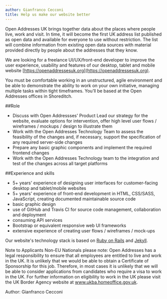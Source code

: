 ```yaml
---
author: Gianfranco Cecconi
title: Help us make our website better
---
```


Open Addresses UK brings together data about the places where people live, work and visit. In time, it will become the first UK address list published as open data and available for everyone to use without restriction. The list will combine information from existing open data sources with material provided directly by people about the addresses that they know.

We are looking for a freelance UI/UX/front-end developer to improve the user experience, usability and features of our desktop, tablet and mobile website [https://openaddressesuk.org](https://openaddressesuk.org).

You must be comfortable working in an unstructured, agile environment and be able to demonstrate the ability to work on your own initiative, managing multiple tasks within tight timeframes. You’ll be based at the Open Addresses offices in Shoreditch.

##Role
- Discuss with Open Addressses' Product Lead our strategy for the website, evaluate options for intervention, offer high level user flows / wireframes / mockups / design to illustrate them
- Work with the Open Addresses Technology Team to assess the feasibility of the changes and, if necessary, support the specification of any required server-side changes
- Prepare any basic graphic components and implement the required frontend changes
- Work with the Open Addresses Technology team to the integration and test of the changes across all target platforms

##Experience and skills
- 5+ years' experience of designing user interfaces for customer-facing desktop and tablet/mobile websites
- 5+ years' experience of front-end development in HTML, CSS/SASS, JavaScript, creating documented maintainable source code
- basic graphic design
- use of GitHub and Travis CI for source code management, collaboration and deployment
- consuming API services
- Bootstrap or equivalent responsive web UI frameworks
- extensive experience of creating user flows / wireframes / mock-ups

Our website's technology stack is based on [Ruby on Rails](http://rubyonrails.org/) and [Jekyll](http://jekyllrb.com/).

Note to Applicants Non-EU Nationals please note: Open Addresses has a legal responsibility to ensure that all employees are entitled to live and work in the UK. It is unlikely that we would be able to obtain a Certificate of Sponsorship for this job. Therefore, in most cases it is unlikely that we will be able to consider applications from candidates who require a visa to work in the UK. For further information on eligibility to work in the UK please visit the UK Border Agency website at www.ukba.homeoffice.gov.uk.

Author: Gianfranco Cecconi
